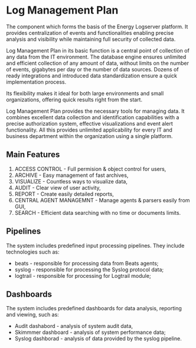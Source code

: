 # Log Management Plan

The component which forms the basis of the Energy Logserver platform. It provides centralization of events and functionalities enabling precise analysis and visibility while maintaining full security of collected data.

Log Management Plan in its basic function is a central point of collection of any data from the IT environment. The database engine ensures unlimited and efficient collection of any amount of data, without limits on the number of events, gigabytes per day or the number of data sources. Dozens of ready integrations and introduced data standardization ensure a quick implementation process.

Its flexibility makes it ideal for both large environments and small organizations, offering quick results right from the start.

Log Management Plan provides the necessary tools for managing data. It combines excellent data collection and identification capabilities with a precise authorization system, effective visualizations and event alert functionality. All this provides unlimited applicability for every IT and business department within the organization using a single platform.

## Main Features

1. ACCESS CONTROL - Full permision & object control for users,
3. ARCHIVE - Easy management of fast archives,
4. VISUALIZE - Countless ways to visualize data,
5. AUDIT - Clear view of user activity,
6. REPORT - Create easily detailed reports,
7. CENTRAL AGENT MANAGEMNT - Manage agents & parsers easily from GUI,
8. SEARCH - Efficient data searching with no time or documents limits.

## Pipelines

The system includes predefined input processing pipelines. They include technologies such as:

- beats - responsible for processing data from Beats agents;
- syslog - responsible for processing the Syslog protocol data;
- logtrail - responsible for processing for Logtrail module;

## Dashboards

The system includes predefined dashboards for data analysis, reporting and viewing, such as:

- Audit dashabord - analysis of system audit data,
- Skimmmer dashboard - analysis of system performance data;
- Syslog dashborad - analysis of data provided by the syslog pipeline.